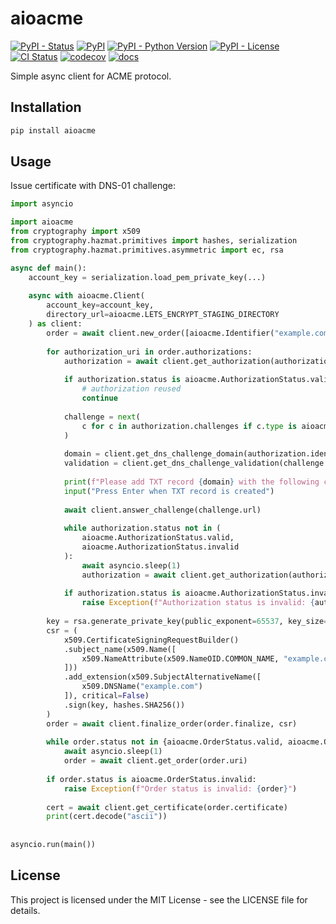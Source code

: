 # aioacme

[![PyPI - Status](https://img.shields.io/pypi/status/aioacme)](https://pypi.org/project/aioacme)
[![PyPI](https://img.shields.io/pypi/v/aioacme)](https://pypi.org/project/aioacme)
[![PyPI - Python Version](https://img.shields.io/pypi/pyversions/aioacme)](https://pypi.org/project/aioacme)
[![PyPI - License](https://img.shields.io/pypi/l/aioacme)](https://pypi.org/project/aioacme)
[![CI Status](https://github.com/tkukushkin/aioacme/actions/workflows/check.yml/badge.svg)](https://github.com/tkukushkin/aioacme/actions/workflows/check.yml)
[![codecov](https://codecov.io/gh/tkukushkin/aioacme/graph/badge.svg?token=376OQ1J9YH)](https://codecov.io/gh/tkukushkin/aioacme)
[![docs](https://readthedocs.org/projects/aioacme/badge/?version=latest)](https://aioacme.readthedocs.io/stable/)

Simple async client for ACME protocol.

## Installation

```bash
pip install aioacme
```

## Usage

Issue certificate with DNS-01 challenge:

```python
import asyncio

import aioacme
from cryptography import x509
from cryptography.hazmat.primitives import hashes, serialization
from cryptography.hazmat.primitives.asymmetric import ec, rsa

async def main():
    account_key = serialization.load_pem_private_key(...)
    
    async with aioacme.Client(
        account_key=account_key, 
        directory_url=aioacme.LETS_ENCRYPT_STAGING_DIRECTORY
    ) as client:
        order = await client.new_order([aioacme.Identifier("example.com")])
        
        for authorization_uri in order.authorizations:
            authorization = await client.get_authorization(authorization_uri)
            
            if authorization.status is aioacme.AuthorizationStatus.valid:
                # authorization reused
                continue
            
            challenge = next(
                c for c in authorization.challenges if c.type is aioacme.ChallengeType.dns01
            )
            
            domain = client.get_dns_challenge_domain(authorization.identifier.value)
            validation = client.get_dns_challenge_validation(challenge.token)
            
            print(f"Please add TXT record {domain} with the following content: {validation}")
            input("Press Enter when TXT record is created")
            
            await client.answer_challenge(challenge.url)
            
            while authorization.status not in (
                aioacme.AuthorizationStatus.valid,
                aioacme.AuthorizationStatus.invalid
            ):
                await asyncio.sleep(1)
                authorization = await client.get_authorization(authorization_uri)
            
            if authorization.status is aioacme.AuthorizationStatus.invalid:
                raise Exception(f"Authorization status is invalid: {authorization}")
            
        key = rsa.generate_private_key(public_exponent=65537, key_size=2048)
        csr = (
            x509.CertificateSigningRequestBuilder()
            .subject_name(x509.Name([
                x509.NameAttribute(x509.NameOID.COMMON_NAME, "example.com")
            ]))
            .add_extension(x509.SubjectAlternativeName([
                x509.DNSName("example.com")
            ]), critical=False)
            .sign(key, hashes.SHA256())
        )
        order = await client.finalize_order(order.finalize, csr)
        
        while order.status not in {aioacme.OrderStatus.valid, aioacme.OrderStatus.invalid}:
            await asyncio.sleep(1)
            order = await client.get_order(order.uri)
            
        if order.status is aioacme.OrderStatus.invalid:
            raise Exception(f"Order status is invalid: {order}")
        
        cert = await client.get_certificate(order.certificate)
        print(cert.decode("ascii"))
        
        
asyncio.run(main())
```

## License

This project is licensed under the MIT License - see the LICENSE file for details.
